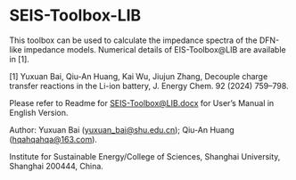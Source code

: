 # SEIS-Toolbox-LIB
This toolbox can be used to calculate the impedance spectra of the DFN-like impedance models. Numerical details of EIS-Toolbox@LIB are available in [1].

[1] Yuxuan Bai, Qiu-An Huang, Kai Wu, Jiujun Zhang, Decouple charge transfer reactions in the Li-ion battery, J. Energy Chem. 92 (2024) 759–798.

Please refer to Readme for SEIS-Toolbox@LIB.docx for User’s Manual in English Version.

Author: Yuxuan Bai (yuxuan_bai@shu.edu.cn); Qiu-An Huang (hqahqahqa@163.com).

Institute for Sustainable Energy/College of Sciences, Shanghai University, Shanghai 200444, China.
